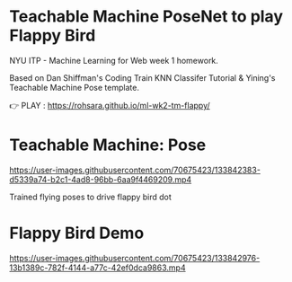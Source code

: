 # Teachable Machine PoseNet to play Flappy Bird
NYU ITP - Machine Learning for Web week 1 homework.

Based on Dan Shiffman's Coding Train KNN Classifer Tutorial & Yining's Teachable Machine Pose template.

👉 PLAY : https://rohsara.github.io/ml-wk2-tm-flappy/

# Teachable Machine: Pose

https://user-images.githubusercontent.com/70675423/133842383-d5339a74-b2c1-4ad8-96bb-6aa9f4469209.mp4

Trained flying poses to drive flappy bird dot

# Flappy Bird Demo

https://user-images.githubusercontent.com/70675423/133842976-13b1389c-782f-4144-a77c-42ef0dca9863.mp4
